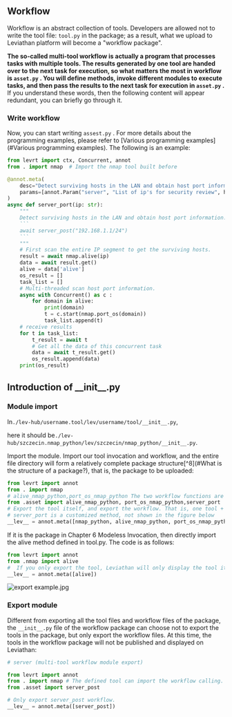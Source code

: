 


## Workflow

Workflow is an abstract collection of tools. Developers are allowed not to write the tool file: `tool.py` in the package; as a result, what we upload to Leviathan platform will become a "workflow package".

**The so-called multi-tool workflow is actually a program that processes tasks with multiple tools. The results generated by one tool are handed over to the next task for execution, so what matters the most in workflow is `asset.py` .  You will define methods, invoke different modules to execute tasks, and then pass the results to the next task for execution in `asset.py` .**  If you understand these words, then the following content will appear redundant, you can briefly go through it.

### Write workflow

Now, you can start writing  `assest.py` . For more details about the programming examples, please refer to [Various programming examples](#Various programming examples). The following is an example:

````python
from levrt import ctx, Concurrent, annot
from . import nmap	# Import the nmap tool built before

@annot.meta(
    desc="Detect surviving hosts in the LAN and obtain host port information",
    params=[annot.Param("server", "List of ip's for security review", holder='["192.168.1.1/24"]')],
)
async def server_port(ip: str):
    """
    Detect surviving hosts in the LAN and obtain host port information.
    ```
    await server_post("192.168.1.1/24")
    ```
    """
    # First scan the entire IP segment to get the surviving hosts.
    result = await nmap.alive(ip)
    data = await result.get()
    alive = data['alive']
    os_result = []
    task_list = []
    # Multi-threaded scan host port information.
    async with Concurrent() as c :
        for domain in alive:
            print(domain)
            t = c.start(nmap.port_os(domain))
            task_list.append(t)
    # receive results
    for t in task_list:
        t_result = await t
        # Get all the data of this concurrent task
        data = await t_result.get()
        os_result.append(data)
    print(os_result)
````





## Introduction of \_\_init__.py 

### Module import

In`./lev-hub/username.tool/lev/username/tool/__init__.py`,

here it should be`./lev-hub/szczecin.nmap_python/lev/szczecin/nmap_python/__init__.py`.

Import the module. 
Import our tool invocation and workflow, and the entire file directory will form a relatively complete package structure[^8](#What is the structure of a package?), that is, the package to be uploaded:

```python
from levrt import annot
from . import nmap
# alive_nmap_python,port_os_nmap_python The two workflow functions are in the next document.
from .asset import alive_nmap_python, port_os_nmap_python,server_port
# Export the tool itself, and export the workflow. That is, one tool + two pieces of workflow in the figure below.
# server_port is a customized method, not shown in the figure below
__lev__ = annot.meta([nmap_python, alive_nmap_python, port_os_nmap_python,server_port])
```

If it is the package in Chapter 6 Modeless Invocation, then directly import the alive method defined in tool.py. The code is as follows:

```python
from levrt import annot
from .nmap import alive
#  If you only export the tool, Leviathan will only display the tool itself, that is, the two pieces of workflow in the figure below will not be displayed (and the name will be alive( ) method's desc parameter).
__lev__ = annot.meta([alive])
```

![export example.jpg](https://levimg.s3.cn-northwest-1.amazonaws.com.cn/x/e2a0470c-1701-4258-ac6b-d34375058a1b.JPEG)



### Export module

Different from exporting all the tool files and workflow files of the package, the `__init__.py` file of the workflow package can choose not to export the tools in the package, but only export the workflow files. At this time, the tools in the workflow package will not be published and displayed on Leviathan:

```python
# server (multi-tool workflow module export)

from levrt import annot
from . import nmap # The defined tool can import the workflow calling.
from .asset import server_post

# Only export server_post workflow.
__lev__ = annot.meta([server_post])
```
